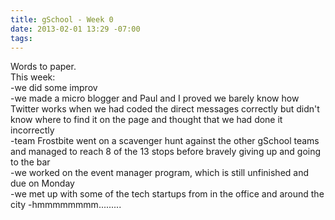 ```yaml
---
title: gSchool - Week 0
date: 2013-02-01 13:29 -07:00
tags:
---
```


Words to paper.   
This week:   
  -we did some improv   
  -we made a micro blogger and Paul and I proved we barely know how Twitter works when we had coded the direct messages correctly but didn't know where to find it on the page and thought that we had done it incorrectly   
  -team Frostbite went on a scavenger hunt against the other gSchool teams and managed to reach 8 of the 13 stops before bravely giving up and going to the bar   
  -we worked on the event manager program, which is still unfinished and due on Monday   
  -we met up with some of the tech startups from in the office and around the city
  -hmmmmmmmm.........